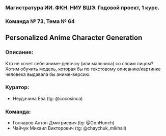 ### Магистратура ИИ. ФКН. НИУ ВШЭ. Годовой проект, 1 курс.
### Команда № 73, Тема № 64

## Personalized Anime Character Generation

### Описание:

Кто не хочет себе аниме-девочку (или мальчика) со своим лицом? Хотим обучить модель, которая бы по текстовому описанию/картинке человека выдавала бы аниме-версию.

### Куратор: 

- Неудачина Ева (tg: @cocosinca)

### Команда:

- Гончаров Антон Дмитриевич (tg: @GonHunch)
- Чайчук Михаил Викторович (tg: @chaychuk_mikhail)
